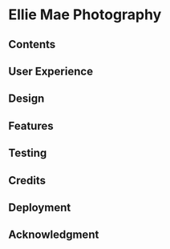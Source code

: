# Ellie Mae Photography

## Contents

## User Experience 

## Design 

## Features

## Testing 

## Credits 

## Deployment 

## Acknowledgment